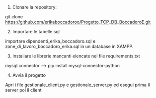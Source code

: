 1) Clonare la repository:

git clone https://github.com/erikaboccadoroo/Progetto_TCP_DB_BoccadoroE.git


2) Importare le tabelle sql 

importare dipendenti_erika_boccadoro.sql e zone_di_lavoro_boccadoro_erika.sql in un database in XAMPP.


3) Installare le librerie mancanti elencate nel file requirements.txt

mysql.connector --> pip install mysql-connector-python


4) Avvia il progetto 

Apri i file gestionale_client.py e gestionale_server.py ed esegui prima il server poi il client 